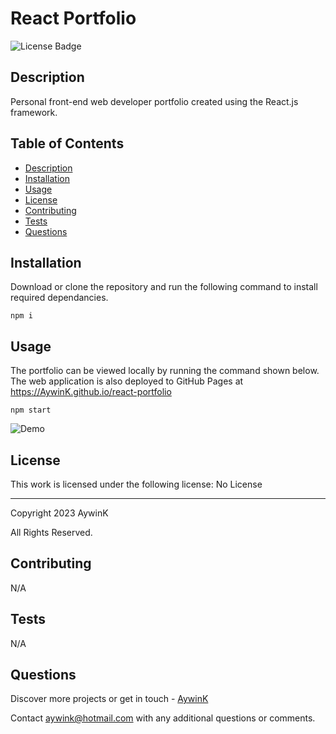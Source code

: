 
# React Portfolio

![License Badge](https://img.shields.io/badge/License-No_License-green?labelColor=434343)

## Description

Personal front-end web developer portfolio created using the React.js framework.

## Table of Contents

* [Description](#Description)
* [Installation](#Installation)
* [Usage](#Usage)
* [License](#License)
* [Contributing](#Contributing)
* [Tests](#Tests)
* [Questions](#Questions)

## Installation

Download or clone the repository and run the following command to install required dependancies.


```
npm i
```
    

## Usage

The portfolio can be viewed locally by running the command shown below. The web application is also deployed to GitHub Pages at https://AywinK.github.io/react-portfolio


```
npm start
```
    

![Demo](/assets/images/demo.gif)

## License

This work is licensed under the following license: No License

---

 
Copyright 2023 AywinK

All Rights Reserved.


## Contributing

N/A

## Tests

N/A



## Questions

Discover more projects or get in touch - [AywinK](https://github.com/AywinK "My GitHub Profile")

Contact <aywink@hotmail.com> with any additional questions or comments.
